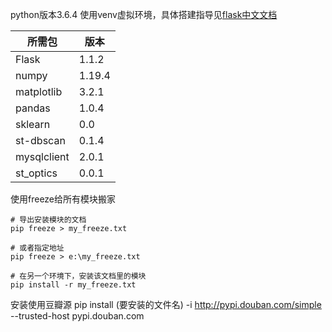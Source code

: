 python版本3.6.4
使用venv虚拟环境，具体搭建指导见[flask中文文档](https://dormousehole.readthedocs.io/en/latest/)

|所需包|版本|
|--|--|
|Flask|1.1.2|
|numpy|1.19.4|
|matplotlib|3.2.1|
|pandas|1.0.4|
|sklearn|0.0|
|st-dbscan|0.1.4|
|mysqlclient|2.0.1|
|st_optics|0.0.1|

使用freeze给所有模块搬家
```
# 导出安装模块的文档
pip freeze > my_freeze.txt

# 或者指定地址
pip freeze > e:\my_freeze.txt

# 在另一个环境下，安装该文档里的模块
pip install -r my_freeze.txt
```
安装使用豆瓣源
pip install (要安装的文件名) -i http://pypi.douban.com/simple --trusted-host pypi.douban.com